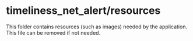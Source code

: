 # timeliness_net_alert/resources

This folder contains resources (such as images) needed by the application. This file can
be removed if not needed.
